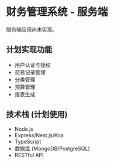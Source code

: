 # 财务管理系统 - 服务端

服务端应用尚未实现。

## 计划实现功能

- 用户认证与授权
- 交易记录管理
- 分类管理
- 预算管理
- 报表生成

## 技术栈 (计划使用)

- Node.js
- Express/Nest.js/Koa
- TypeScript
- 数据库 (MongoDB/PostgreSQL)
- RESTful API 
